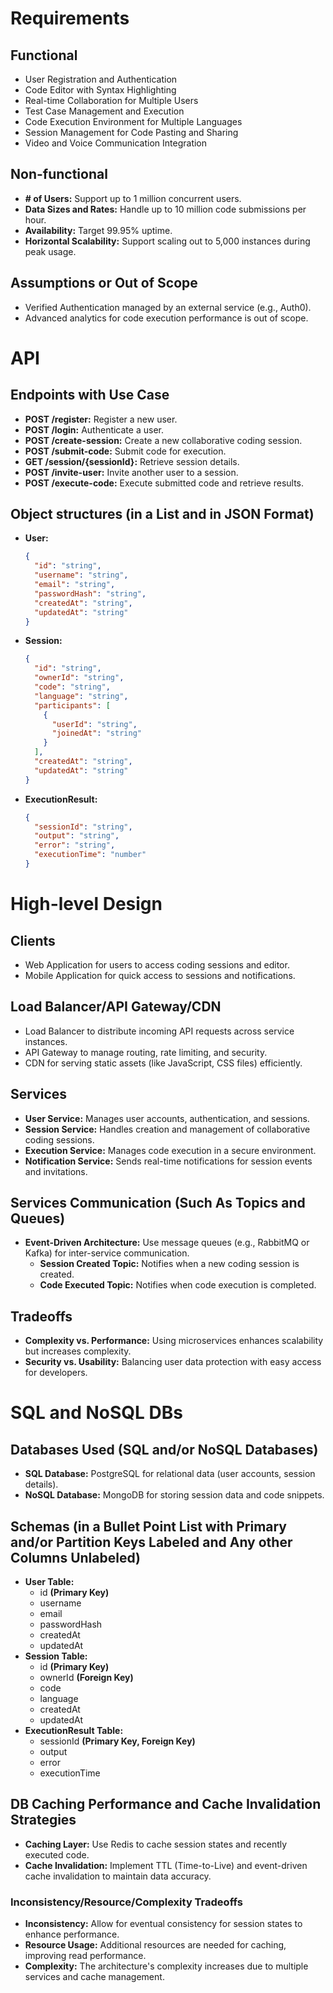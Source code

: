 # Requirements

## Functional

- User Registration and Authentication
- Code Editor with Syntax Highlighting
- Real-time Collaboration for Multiple Users
- Test Case Management and Execution
- Code Execution Environment for Multiple Languages
- Session Management for Code Pasting and Sharing
- Video and Voice Communication Integration

## Non-functional

- **# of Users:** Support up to 1 million concurrent users.
- **Data Sizes and Rates:** Handle up to 10 million code submissions per hour.
- **Availability:** Target 99.95% uptime.
- **Horizontal Scalability:** Support scaling out to 5,000 instances during peak usage.

## Assumptions or Out of Scope

- Verified Authentication managed by an external service (e.g., Auth0).
- Advanced analytics for code execution performance is out of scope.

# API

## Endpoints with Use Case

- **POST /register:** Register a new user.
- **POST /login:** Authenticate a user.
- **POST /create-session:** Create a new collaborative coding session.
- **POST /submit-code:** Submit code for execution.
- **GET /session/{sessionId}:** Retrieve session details.
- **POST /invite-user:** Invite another user to a session.
- **POST /execute-code:** Execute submitted code and retrieve results.

## Object structures (in a List and in JSON Format)

- **User:**
  ```json
  {
    "id": "string",
    "username": "string",
    "email": "string",
    "passwordHash": "string",
    "createdAt": "string",
    "updatedAt": "string"
  }
  ```
- **Session:**
  ```json
  {
    "id": "string",
    "ownerId": "string",
    "code": "string",
    "language": "string",
    "participants": [
      {
        "userId": "string",
        "joinedAt": "string"
      }
    ],
    "createdAt": "string",
    "updatedAt": "string"
  }
  ```
- **ExecutionResult:**
  ```json
  {
    "sessionId": "string",
    "output": "string",
    "error": "string",
    "executionTime": "number"
  }
  ```

# High-level Design

## Clients

- Web Application for users to access coding sessions and editor.
- Mobile Application for quick access to sessions and notifications.

## Load Balancer/API Gateway/CDN

- Load Balancer to distribute incoming API requests across service instances.
- API Gateway to manage routing, rate limiting, and security.
- CDN for serving static assets (like JavaScript, CSS files) efficiently.

## Services

- **User Service:** Manages user accounts, authentication, and sessions.
- **Session Service:** Handles creation and management of collaborative coding sessions.
- **Execution Service:** Manages code execution in a secure environment.
- **Notification Service:** Sends real-time notifications for session events and invitations.

## Services Communication (Such As Topics and Queues)

- **Event-Driven Architecture:** Use message queues (e.g., RabbitMQ or Kafka) for inter-service communication.
  - **Session Created Topic:** Notifies when a new coding session is created.
  - **Code Executed Topic:** Notifies when code execution is completed.

## Tradeoffs

- **Complexity vs. Performance:** Using microservices enhances scalability but increases complexity.
- **Security vs. Usability:** Balancing user data protection with easy access for developers.

# SQL and NoSQL DBs

## Databases Used (SQL and/or NoSQL Databases)

- **SQL Database:** PostgreSQL for relational data (user accounts, session details).
- **NoSQL Database:** MongoDB for storing session data and code snippets.

## Schemas (in a Bullet Point List with Primary and/or Partition Keys Labeled and Any other Columns Unlabeled)

- **User Table:**
  - id **(Primary Key)**
  - username
  - email
  - passwordHash
  - createdAt
  - updatedAt
- **Session Table:**
  - id **(Primary Key)**
  - ownerId **(Foreign Key)**
  - code
  - language
  - createdAt
  - updatedAt
- **ExecutionResult Table:**
  - sessionId **(Primary Key, Foreign Key)**
  - output
  - error
  - executionTime

## DB Caching Performance and Cache Invalidation Strategies

- **Caching Layer:** Use Redis to cache session states and recently executed code.
- **Cache Invalidation:** Implement TTL (Time-to-Live) and event-driven cache invalidation to maintain data accuracy.

### Inconsistency/Resource/Complexity Tradeoffs

- **Inconsistency:** Allow for eventual consistency for session states to enhance performance.
- **Resource Usage:** Additional resources are needed for caching, improving read performance.
- **Complexity:** The architecture's complexity increases due to multiple services and cache management.
